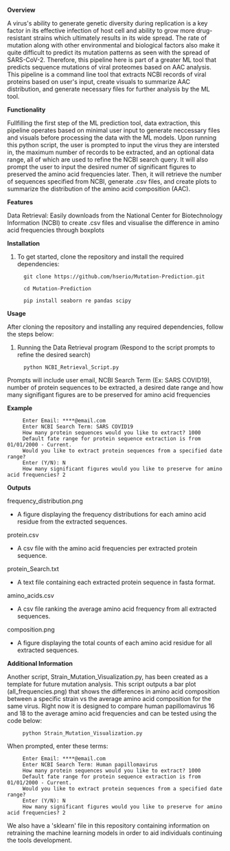 **Overview**

A virus's ability to generate genetic diversity during replication is a key factor in its effective infection of host cell and ability to grow more drug-resistant strains which ultimately results in its wide spread. The rate of mutation along with other environmental and biological factors also make it quite difficult to predict its mutation patterns as seen with the spread of SARS-CoV-2. Therefore, this pipeline here is part of a greater ML tool that predicts sequence mutations of viral proteomes based on AAC analysis. This pipeline is a command line tool that extracts NCBI records of viral proteins based on user's input, create visuals to summarize AAC distribution, and generate necessary files for further analysis by the ML tool.

**Functionality**

Fullfilling the first step of the ML prediction tool, data extraction, this pipeline operates based on minimal user input to generate neccessary files and visuals before processing the data with the ML models. Upon running this python script, the user is prompted to input the virus they are intersted in, the maximum number of records to be extracted, and an optional data range, all of which are used to refine the NCBI search query. It will also prompt the user to input the desired numer of significant figures to preserved the amino acid frequencies later. Then, it will retrieve the number of sequences specified from NCBI, generate .csv files, and create plots to summarize the distribution of the amino acid composition (AAC). 

**Features**

Data Retrieval: Easily downloads from the National Center for Biotechnology Information (NCBI) to create .csv files and visualise the difference in amino acid frequencies through boxplots 

**Installation**

1) To get started, clone the repository and install the required dependencies:

         git clone https://github.com/hserio/Mutation-Prediction.git

         cd Mutation-Prediction

         pip install seaborn re pandas scipy

**Usage**

After cloning the repository and installing any required dependencies, follow the steps below:

1) Running the Data Retrieval program (Respond to the script prompts to refine the desired search)

         python NCBI_Retrieval_Script.py
   
Prompts will include user email, NCBI Search Term (Ex: SARS COVID19), number of protein sequences to be extracted, a desired date range and how many signifigant figures are to be preserved for amino acid frequencies

**Example**

         Enter Email: ****@email.com
         Enter NCBI Search Term: SARS COVID19
         How many protein sequences would you like to extract? 1000
         Default fate range for protein sequence extraction is from 01/01/2000 - Current.
         Would you like to extract protein sequences from a specified date range?
         Enter (Y/N): N
         How many significant figures would you like to preserve for amino acid frequencies? 2

**Outputs**

frequency_distribution.png 
- A figure displaying the frequency distributions for each amino acid residue from the extracted sequences. 

protein.csv
- A csv file with the amino acid frequencies per extracted protein sequence.

protein_Search.txt
- A text file containing each extracted protein sequence in fasta format.

amino_acids.csv
- A csv file ranking the average amino acid frequency from all extracted sequences.

composition.png
- A figure displaying the total counts of each amino acid residue for all extracted sequences.

**Additional Information**

Another script, Strain_Mutation_Visualization.py, has been created as a template for future mutation analysis. This script outputs a bar plot (all_frequencies.png) that shows the differences in amino acid composition between a specific strain vs the average amino acid composition for the same virus. Right now it is designed to compare human papillomavirus 16 and 18 to the average amino acid frequencies and can be tested using the code below:

         python Strain_Mutation_Visualization.py

When prompted, enter these terms:
   
         Enter Email: ****@email.com
         Enter NCBI Search Term: Human papillomavirus
         How many protein sequences would you like to extract? 1000
         Default fate range for protein sequence extraction is from 01/01/2000 - Current.
         Would you like to extract protein sequences from a specified date range?
         Enter (Y/N): N
         How many significant figures would you like to preserve for amino acid frequencies? 2

We also have a 'sklearn' file in this repository containing information on retraining the machine learning models in order to aid individuals continuing the tools development.
